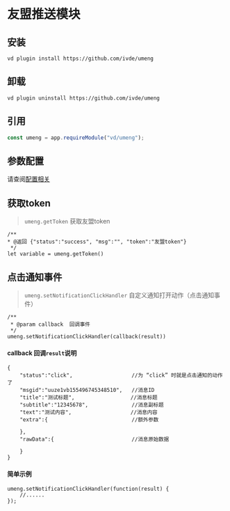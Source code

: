 # 友盟推送模块

## 安装

```shell script
vd plugin install https://github.com/ivde/umeng
```

## 卸载

```shell script
vd plugin uninstall https://github.com/ivde/umeng
```

## 引用

```js
const umeng = app.requireModule("vd/umeng");
```

## 参数配置

请查阅[配置相关](https://vd.app/guide/config.html)

## 获取token

> `umeng.getToken` 获取友盟token

```
/**
* @返回 {"status":"success", "msg":"", "token":"友盟token"}
 */
let variable = umeng.getToken()

```

## 点击通知事件

> `umeng.setNotificationClickHandler` 自定义通知打开动作（点击通知事件）

```
/**
 * @param callback  回调事件
 */
umeng.setNotificationClickHandler(callback(result))

```

#### callback 回调`result`说明

```
{
    "status":"click",                   //为 “click” 时就是点击通知的动作了
    "msgid":"uuze1vb155496745348510",   //消息ID
    "title":"测试标题",                  //消息标题
    "subtitle":"12345678",              //消息副标题
    "text":"测试内容",                   //消息内容
    "extra":{                           //额外参数

    },
    "rawData":{                         //消息原始数据

    }
}

```

#### 简单示例

```
umeng.setNotificationClickHandler(function(result) {
    //......
});
```
